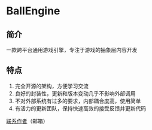 # BallEngine

简介
-
一款跨平台通用游戏引擎，专注于游戏的抽象层内容开发

特点
-
1. 完全开源的架构，方便学习交流
2. 良好的封装性，更新和版本变动几乎不影响外部调用
3. 不对外部系统有过多的要求，内部耦合度高，使用简单
4. 有活力的更新团队，保持快速高效的接受反馈并更新代码

[联系作者](http://mail.qq.com/cgi-bin/qm_share?t=qm_mailme&email=ahIPBg8YKgwFEgcLAwZECQUH)（邮箱）